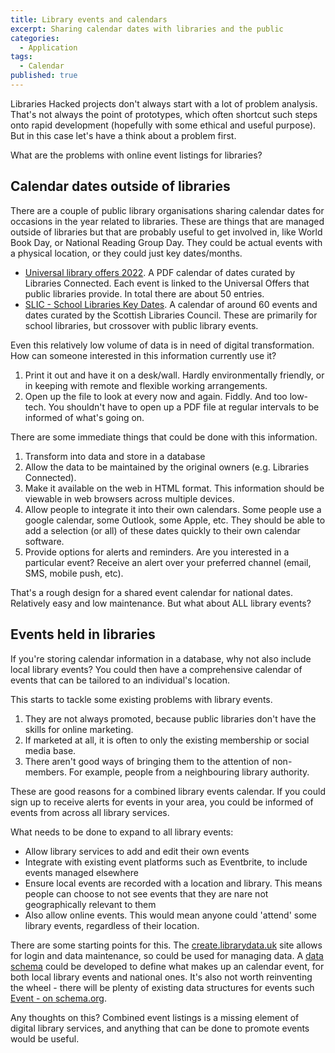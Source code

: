 ```yaml
---
title: Library events and calendars
excerpt: Sharing calendar dates with libraries and the public
categories:
  - Application
tags:
  - Calendar
published: true
---
```


Libraries Hacked projects don't always start with a lot of problem analysis. That's not always the point of prototypes, which often shortcut such steps onto rapid development (hopefully with some ethical and useful purpose). But in this case let's have a think about a problem first.

What are the problems with online event listings for libraries?

## Calendar dates outside of libraries

There are a couple of public library organisations sharing calendar dates for occasions in the year related to libraries. These are things that are managed outside of libraries but that are probably useful to get involved in, like World Book Day, or National Reading Group Day. They could be actual events with a physical location, or they could just key dates/months.

- [Universal library offers 2022](https://www.librariesconnected.org.uk/resource/universal-library-offers-calendar-2022). A PDF calendar of dates curated by Libraries Connected. Each event is linked to the Universal Offers that public libraries provide. In total there are about 50 entries.
- [SLIC - School Libraries Key Dates](https://scottishlibraries.org/staff-development/school-library-calendar/). A calendar of around 60 events and dates curated by the Scottish Libraries Council. These are primarily for school libraries, but crossover with public library events.

Even this relatively low volume of data is in need of digital transformation. How can someone interested in this information currently use it?

1. Print it out and have it on a desk/wall. Hardly environmentally friendly, or in keeping with remote and flexible working arrangements.
2. Open up the file to look at every now and again. Fiddly. And too low-tech. You shouldn't have to open up a PDF file at regular intervals to be informed of what's going on.

There are some immediate things that could be done with this information.

1. Transform into data and store in a database
2. Allow the data to be maintained by the original owners (e.g. Libraries Connected).
3. Make it available on the web in HTML format. This information should be viewable in web browsers across multiple devices.
4. Allow people to integrate it into their own calendars. Some people use a google calendar, some Outlook, some Apple, etc. They should be able to add a selection (or all) of these dates quickly to their own calendar software.
5. Provide options for alerts and reminders. Are you interested in a particular event? Receive an alert over your preferred channel (email, SMS, mobile push, etc).

That's a rough design for a shared event calendar for national dates. Relatively easy and low maintenance. But what about ALL library events?

## Events held in libraries

If you're storing calendar information in a database, why not also include local library events? You could then have a comprehensive calendar of events that can be tailored to an individual's location.

This starts to tackle some existing problems with library events.

1. They are not always promoted, because public libraries don't have the skills for online marketing.
2. If marketed at all, it is often to only the existing membership or social media base.
3. There aren't good ways of bringing them to the attention of non-members. For example, people from a neighbouring library authority.

These are good reasons for a combined library events calendar. If you could sign up to receive alerts for events in your area, you could be informed of events from across all library services.

What needs to be done to expand to all library events:

- Allow library services to add and edit their own events
- Integrate with existing event platforms such as Eventbrite, to include events managed elsewhere
- Ensure local events are recorded with a location and library. This means people can choose to not see events that they are nare not geographically relevant to them
- Also allow online events. This would mean anyone could 'attend' some library events, regardless of their location.

There are some starting points for this. The [create.librarydata.uk](https://create.librarydata.uk/) site allows for login and data maintenance, so could be used for managing data. A [data schema](https://schema.librarydata.uk/) could be developed to define what makes up an calendar event, for both local library events and national ones. It's also not worth reinventing the wheel - there will be plenty of existing data structures for events such [Event - on schema.org](https://schema.org/Event).

Any thoughts on this? Combined event listings is a missing element of digital library services, and anything that can be done to promote events would be useful.

